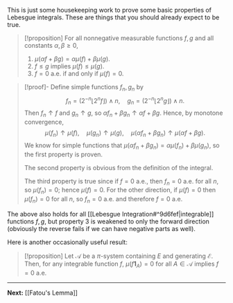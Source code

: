 This is just some housekeeping work to prove some basic properties of Lebesgue integrals. These are things that you should already expect to be true.

> [!proposition]
> For all nonnegative measurable functions $f,g$ and all constants $\alpha,\beta \geq 0$, 
> 
> 1. $\mu(\alpha f+\beta g)=\alpha \mu(f)+\beta \mu(g)$.
> 2. $f\leq g$ implies $\mu(f)\leq \mu(g)$.
> 3. $f=0$ a.e. if and only if $\mu(f)=0$.

> [!proof]-
> Define simple functions $f_{n},g_{n}$ by
> $$
> f_{n}=(2^{-n}\lfloor 2^{n}f \rfloor )\land n,\quad g_{n}=(2^{-n}\lfloor 2^{n}g \rfloor )\land n.
> $$
> Then $f_{n}\uparrow f$ and $g_{n}\uparrow g$, so $\alpha f_{n}+\beta g_{n}\uparrow\alpha f+\beta g$. Hence, by monotone convergence,
> $$
> \mu(f_{n})\uparrow \mu(f),\quad \mu(g_{n})\uparrow \mu(g),\quad\mu(\alpha f_{n}+\beta g_{n})\uparrow \mu(\alpha f+\beta g).
> $$
> We know for simple functions that $\mu(\alpha f_{n}+\beta g_{n})=\alpha \mu(f_{n})+\beta \mu(g_{n})$, so the first property is proven.
> 
> The second property is obvious from the definition of the integral.
> 
> The third property is true since if $f=0$ a.e., then $f_{n}=0$ a.e. for all $n$, so $\mu(f_{n})=0$; hence $\mu(f)=0$. For the other direction, if $\mu(f)=0$ then $\mu(f_{n})=0$ for all $n$, so $f_{n}=0$ a.e. and therefore $f=0$ a.e.

The above also holds for all [[Lebesgue Integration#^9d6fef|integrable]] functions $f,g$, but property 3 is weakened to only the forward direction (obviously the reverse fails if we can have negative parts as well).

Here is another occasionally useful result:

> [!proposition]
> Let $\mathcal{A}$ be a $\pi$-system containing $E$ and generating $\mathcal{E}$. Then, for any integrable function $f$, $\mu(f\mathbf{1}_{A})=0$ for all $A\in \mathcal{A}$ implies $f=0$ a.e.

---

**Next:** [[Fatou's Lemma]]